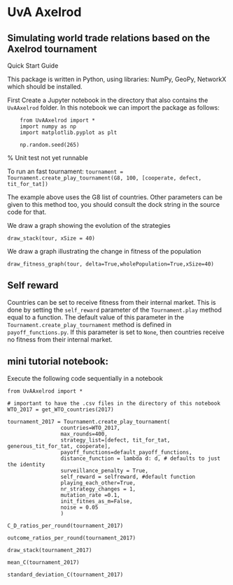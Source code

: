 # UvA Axelrod 

## Simulating world trade relations based on the Axelrod tournament

Quick Start Guide

This package is written in Python, using libraries: NumPy, GeoPy, NetworkX which
should be installed.

First Create a Jupyter notebook in the directory that also contains the `UvAAxelrod` folder.
In this notebook we can import the package as follows:
```
    from UvAAxelrod import *
    import numpy as np
    import matplotlib.pyplot as plt

    np.random.seed(265)
``` 


% Unit test not yet runnable

To run an fast tournament:
`tournament = Tournament.create_play_tournament(G8, 100, [cooperate, defect, tit_for_tat])`

The example above uses the G8 list of countries. Other parameters can be given to this method too, you should consult the dock string in the source code for that.

We draw a graph showing the evolution of the strategies

    draw_stack(tour, xSize = 40)

We draw a graph illustrating the change in fitness of the population

    draw_fitness_graph(tour, delta=True,wholePopulation=True,xSize=40)
    
    
## Self reward
 
Countries can be set to receive fitness from their internal market. This is done by setting the `self_reward` parameter of the `Tournament.play` method equal to 
a function. The default value of this parameter in the `Tournament.create_play_tournament` method is defined in `payoff_functions.py`. If this parameter is set 
to `None`, then countries receive no fitness from their internal market.

## mini tutorial notebook:

Execute the following code sequentially in a notebook
```
from UvAAxelrod import *
```

```
# important to have the .csv files in the directory of this notebook
WTO_2017 = get_WTO_countries(2017)
```
```
tournament_2017 = Tournament.create_play_tournament(
                 countries=WTO_2017, 
                 max_rounds=400, 
                 strategy_list=[defect, tit_for_tat, generous_tit_for_tat, cooperate], 
                 payoff_functions=default_payoff_functions, 
                 distance_function = lambda d: d, # defaults to just the identity
                 surveillance_penalty = True,
                 self_reward = selfreward, #default function
                 playing_each_other=True,
                 nr_strategy_changes = 1,
                 mutation_rate =0.1,
                 init_fitnes_as_m=False,
                 noise = 0.05
                 )
```

```
C_D_ratios_per_round(tournament_2017)
```

```
outcome_ratios_per_round(tournament_2017)
```


```
draw_stack(tournament_2017)
```

```
mean_C(tournament_2017)
```

```
standard_deviation_C(tournament_2017)
```